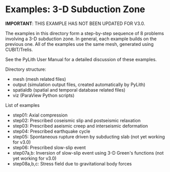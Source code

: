 # Examples: 3-D Subduction Zone

**IMPORTANT**: THIS EXAMPLE HAS NOT BEEN UPDATED FOR V3.0.

The examples in this directory form a step-by-step sequence of 8
problems involving a 3-D subduction zone. In general, each example
builds on the previous one. All of the examples use the same mesh,
generated using CUBIT/Trelis.

See the PyLith User Manual for a detailed discussion of these examples.

Directory structure:
* mesh (mesh related files)
* output (simulation output files, created automatically by PyLith)
* spatialdb (spatial and temporal database related files)
* viz (ParaView Python scripts)

List of examples

* step01: Axial compression
* step02: Prescribed coseismic slip and postseismic relaxation
* step03: Prescribed aseismic creep and interseismic deformation
* step04: Prescribed earthquake cycle
* step05: Spontaneous rupture driven by subducting slab (not yet working for v3.0)
* step06: Prescribed slow-slip event
* step07a,b: Inversion of slow-slip event using 3-D Green's functions (not yet working for v3.0)
* step08a,b,c: Stress field due to gravitational body forces
